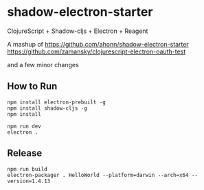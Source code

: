 # shadow-electron-starter
ClojureScript + Shadow-cljs + Electron + Reagent

A mashup of
https://github.com/ahonn/shadow-electron-starter
https://github.com/zamansky/clojurescript-electron-oauth-test

and a few minor changes

## How to Run
```
npm install electron-prebuilt -g
npm install shadow-cljs -g
npm install

npm run dev
electron .
```

## Release
```
npm run build
electron-packager . HelloWorld --platform=darwin --arch=x64 --version=1.4.13
```
